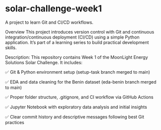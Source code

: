 # solar-challenge-week1
A project to learn Git and CI/CD workflows.

Overview
This project introduces version control with Git and continuous integration/continuous deployment (CI/CD) using a simple Python application. It’s part of a learning series to build practical development skills.

Description:
This repository contains Week 1 of the MoonLight Energy Solutions Solar Challenge. It includes:

✅ Git & Python environment setup (setup-task branch merged to main)

✅ EDA and data cleaning for the Benin dataset (eda-benin branch merged to main)

✅ Proper folder structure, .gitignore, and CI workflow via GitHub Actions

✅ Jupyter Notebook with exploratory data analysis and initial insights

✅ Clear commit history and descriptive messages following best Git practices
